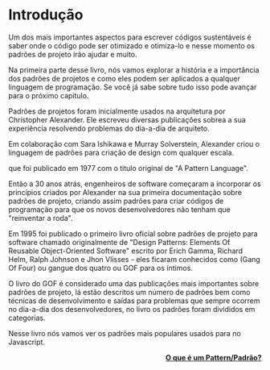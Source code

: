 # Introdução 

Um dos mais importantes aspectos para escrever códigos sustentáveis é saber onde o código pode ser otimizado e otimiza-lo e nesse momento os padrões de projeto irão ajudar e muito.   

Na primeira parte desse livro, nós vamos explorar a história e a importância dos padrões de projetos e como eles podem ser aplicados a qualquer linguagem de programação. Se você já sabe sobre tudo isso pode avançar para o próximo capitulo.  

Padrões de projetos foram inicialmente usados na arquitetura por Christopher Alexander. Ele escreveu diversas publicações sobrea a sua experiência resolvendo problemas do dia-a-dia de arquiteto. 

Em colaboração com Sara Ishikawa e Murray Solverstein, Alexander criou o linguagem de padrões para criação de design com qualquer escala. 

que foi publicado em 1977 com o titulo original de "A Pattern Language". 

Então a 30 anos atrás, engenheiros de software começaram a incorporar os princípios criados por Alexander na sua primeira documentação  sobre padrões de projeto, criando assim padrões para criar códigos de programação para que os novos desenvolvedores não tenham que "reinventar a roda".

Em 1995 foi publicado o primeiro livro oficial sobre padrões de projeto para software chamado originalmente de "Design Patterns: Elements Of Reusable Object-Oriented Software" escrito por Erich Gamma, Richard Helm, Ralph Johnson e Jhon Vlisses - eles ficaram conhecidos como (Gang Of Four) ou gangue dos quatro ou GOF para os íntimos. 

O livro do GOF é considerado uma das publicações mais importantes sobre padrões de projeto, lá estão descritos um número de padrões bem como técnicas de desenvolvimento e saídas para problemas que sempre ocorrem no dia-a-dia dos desenvolvedores, no livro os padrões foram divididos em categorias.

Nesse livro nós vamos ver os padrões mais populares usados para no Javascript. 



<p align = "right"><b><a href="https://github.com/ranielcsar/essencial-js-padroes-de-projeto/blob/master/book/whatisapattern.md">O que é um Pattern/Padrão?</b></a></p>
